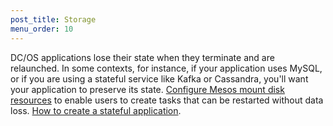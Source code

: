 ```yaml
---
post_title: Storage
menu_order: 10
---
```


DC/OS applications lose their state when they terminate and are relaunched. In some contexts, for instance, if your application uses MySQL, or if you are using a stateful service like Kafka or Cassandra, you'll want your application to preserve its state. [Configure Mesos mount disk resources](/docs/usage/mount-disk-resources/) to enable users to create tasks that can be restarted without data loss. [How to create a stateful application](/docs/usage/persistent-volume/).
